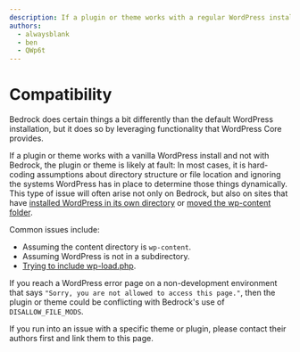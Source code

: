```yaml
---
description: If a plugin or theme works with a regular WordPress install and *not* with Bedrock, it's almost always a problem with the theme or plugin.
authors:
  - alwaysblank
  - ben
  - QWp6t
---
```


# Compatibility

Bedrock does certain things a bit differently than the default WordPress installation, but it does so by leveraging functionality that WordPress Core provides.

If a plugin or theme works with a vanilla WordPress install and not with Bedrock, the plugin or theme is likely at fault:
In most cases, it is hard-coding assumptions about directory structure or file location and ignoring the systems WordPress has in place to determine those things dynamically.
This type of issue will often arise not only on Bedrock, but also on sites that have [installed WordPress in its own directory](https://wordpress.org/support/article/giving-wordpress-its-own-directory/) or [moved the wp-content folder](https://developer.wordpress.org/apis/wp-config-php/#moving-wp-content-folder).

Common issues include:

- Assuming the content directory is `wp-content`.
- Assuming WordPress is not in a subdirectory.
- [Trying to include wp-load.php](http://ottopress.com/2010/dont-include-wp-load-please/).

If you reach a WordPress error page on a non-development environment that says `"Sorry, you are not allowed to access this page."`, then the plugin or theme could be conflicting with Bedrock's use of `DISALLOW_FILE_MODS`.

If you run into an issue with a specific theme or plugin, please contact their authors first and link them to this page.
